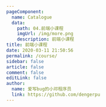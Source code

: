 ```yaml
---
pageComponent:
  name: Catalogue
  data:
    path: 04.前端小课程
    imgUrl: /img/more.png
    description: 前端小课程
title: 前端小课程
date: 2020-03-11 21:50:56
permalink: /course/
sidebar: false
article: false
comment: false
editLink: false
author: 
  name: 爱写bug的小邓程序员
  link: https://github.com/dengerpu
---
```


